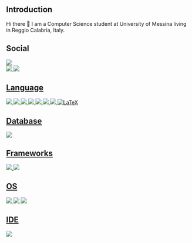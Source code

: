   <h2> Introduction </h2>
    <p>Hi there 👋 I am a Computer Science student at University of Messina living in Reggio Calabria, Italy.<p>

  <h2> Social </h2>
    <a href="https://www.linkedin.com/in/sergio-siclari-60225b15b/"><img src="https://img.shields.io/badge/LinkedIn-0077B5?style=for-the-badge&logo=linkedin&logoColor=white">
  <br>
    <a href="https://github.com/Sergio-dot"><img src="https://img.shields.io/static/v1?message=@Sergio-dot&logo=github&labelColor=5c5c5c&color=1182c3&logoColor=white&label=%20">
    <a href="https://gitlab.com/sergio.siclari"><img src="https://img.shields.io/static/v1?message=@Sergio-dot&logo=gitlab&labelColor=d98f4a&color=d98f4a&logoColor=white&label=%20">
  
  <h2> Language </h2>
    <img src="https://img.shields.io/badge/Python-FFD43B?style=for-the-badge&logo=python&logoColor=darkgreen">
    <img src="https://img.shields.io/badge/HTML5-E34F26?style=for-the-badge&logo=html5&logoColor=white">
    <img src="https://img.shields.io/badge/CSS3-1572B6?style=for-the-badge&logo=css3&logoColor=white">
    <img src="https://img.shields.io/badge/JavaScript-323330?style=for-the-badge&logo=javascript&logoColor=F7DF1E">
    <img src="https://img.shields.io/badge/C-00599C?style=for-the-badge&logo=c&logoColor=white">
    <img src="https://img.shields.io/badge/Java-ED8B00?style=for-the-badge&logo=java&logoColor=white">
    <img src="https://img.shields.io/badge/PHP-777BB4?style=for-the-badge&logo=php&logoColor=white">
    <img alt="LaTeX" src="https://img.shields.io/badge/latex-%23008080.svg?style=for-the-badge&logo=latex&logoColor=white"/>
  <h2> Database </h2>
    <img src="https://img.shields.io/badge/MySQL-00000F?style=for-the-badge&logo=mysql&logoColor=white"> 
  <h2> Frameworks </h2>
    <img src="https://img.shields.io/badge/Bootstrap-563D7C?style=for-the-badge&logo=bootstrap&logoColor=white">
    <img src="https://img.shields.io/badge/Postman-FF6C37?style=for-the-badge&logo=Postman&logoColor=white">
  <h2> OS </h2>
      <img src="https://img.shields.io/badge/Android-3DDC84?style=for-the-badge&logo=android&logoColor=white">
      <img src="https://img.shields.io/badge/Windows-0078D6?style=for-the-badge&logo=windows&logoColor=white">
      <img src="https://img.shields.io/badge/Linux-FCC624?style=for-the-badge&logo=linux&logoColor=black">
  <h2> IDE </h2>
      <img src="https://img.shields.io/badge/Visual_Studio_Code-0078D4?style=for-the-badge&logo=visual%20studio%20code&logoColor=white">
